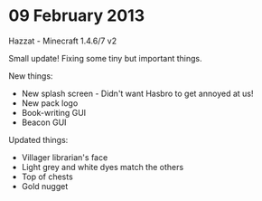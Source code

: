 # 09 February 2013
Hazzat - Minecraft 1.4.6/7 v2

Small update! Fixing some tiny but important things.

New things:
- New splash screen - Didn't want Hasbro to get annoyed at us!
- New pack logo
- Book-writing GUI
- Beacon GUI

Updated things:
- Villager librarian's face
- Light grey and white dyes match the others
- Top of chests
- Gold nugget
